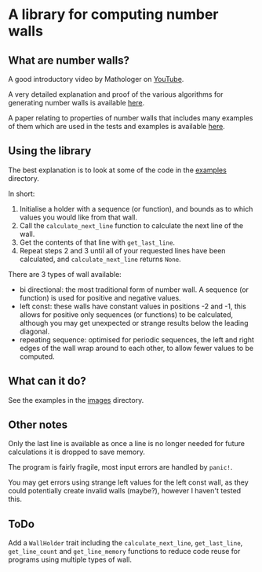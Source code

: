 # A library for computing number walls

## What are number walls?

A good introductory video by Mathologer on [YouTube](https://youtu.be/NO1_-qptr6c).

A very detailed explanation and proof of the various algorithms for generating number walls is available [here](https://cs.uwaterloo.ca/journals/JIS/VOL4/LUNNON/numbwall10.html).

A paper relating to properties of number walls that includes many examples of them which are used in the tests and examples is available [here](https://doi.org/10.48550/arXiv.0906.3286).

## Using the library

The best explanation is to look at some of the code in the [examples](/examples/) directory.

In short:
1. Initialise a holder with a sequence (or function), and bounds as to which values you would like from that wall.
2. Call the `calculate_next_line` function to calculate the next line of the wall.
3. Get the contents of that line with `get_last_line`.
4. Repeat steps 2 and 3 until all of your requested lines have been calculated, and `calculate_next_line` returns `None`.

There are 3 types of wall available:
 - bi directional: the most traditional form of number wall. A sequence (or function) is used for positive and negative values.
 - left const: these walls have constant values in positions -2 and -1, this allows for positive only sequences (or functions) to be calculated, although you may get unexpected or strange results below the leading diagonal.
 - repeating sequence: optimised for periodic sequences, the left and right edges of the wall wrap around to each other, to allow fewer values to be computed.

## What can it do?

See the examples in the [images](/images/) directory.

## Other notes

Only the last line is available as once a line is no longer needed for future calculations it is dropped to save memory.

The program is fairly fragile, most input errors are handled by `panic!`.

You may get errors using strange left values for the left const wall, as they could potentially create invalid walls (maybe?), however I haven't tested this.

## ToDo

Add a `WallHolder` trait including the `calculate_next_line`, `get_last_line`, `get_line_count` and `get_line_memory` functions to reduce code reuse for programs using multiple types of wall.
